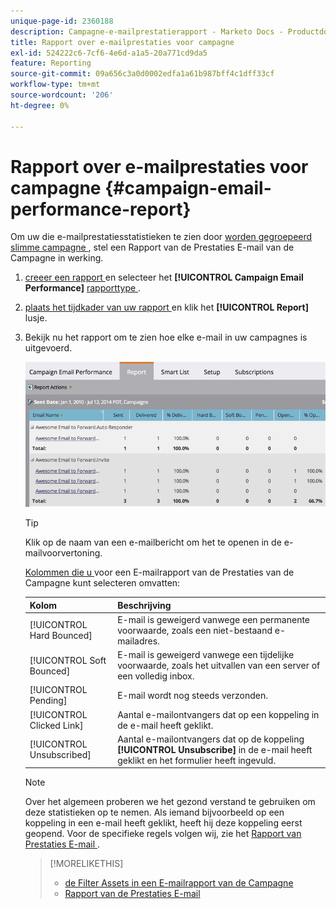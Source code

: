 ```yaml
---
unique-page-id: 2360188
description: Campagne-e-mailprestatierapport - Marketo Docs - Productdocumentatie
title: Rapport over e-mailprestaties voor campagne
exl-id: 524222c6-7cf6-4e6d-a1a5-20a771cd9da5
feature: Reporting
source-git-commit: 09a656c3a0d0002edfa1a61b987bff4c1dff33cf
workflow-type: tm+mt
source-wordcount: '206'
ht-degree: 0%

---
```


# Rapport over e-mailprestaties voor campagne {#campaign-email-performance-report}

Om uw die e-mailprestatiesstatistieken te zien door [ worden gegroepeerd slimme campagne ](/help/marketo/product-docs/core-marketo-concepts/smart-campaigns/creating-a-smart-campaign/understanding-batch-and-trigger-smart-campaigns.md), stel een Rapport van de Prestaties E-mail van de Campagne in werking.

1. [ creeer een rapport ](/help/marketo/product-docs/reporting/basic-reporting/creating-reports/create-a-report-in-a-program.md) en selecteer het **[!UICONTROL Campaign Email Performance]** [ rapporttype ](/help/marketo/product-docs/reporting/basic-reporting/report-types/report-type-overview.md).

1. [ plaats het tijdkader van uw rapport ](/help/marketo/product-docs/reporting/basic-reporting/editing-reports/change-a-report-time-frame.md) en klik het **[!UICONTROL Report]** lusje.

1. Bekijk nu het rapport om te zien hoe elke e-mail in uw campagnes is uitgevoerd.

   ![](assets/image2014-9-16-16-3a19-3a59.png)

   >[!TIP]
   >
   >Klik op de naam van een e-mailbericht om het te openen in de e-mailvoorvertoning.

   [ Kolommen die u ](/help/marketo/product-docs/reporting/basic-reporting/editing-reports/select-report-columns.md) voor een E-mailrapport van de Prestaties van de Campagne kunt selecteren omvatten:

   | Kolom | Beschrijving |
   |---|---|
   | [!UICONTROL Hard Bounced] | E-mail is geweigerd vanwege een permanente voorwaarde, zoals een niet-bestaand e-mailadres. |
   | [!UICONTROL Soft Bounced] | E-mail is geweigerd vanwege een tijdelijke voorwaarde, zoals het uitvallen van een server of een volledig inbox. |
   | [!UICONTROL Pending] | E-mail wordt nog steeds verzonden. |
   | [!UICONTROL Clicked Link] | Aantal e-mailontvangers dat op een koppeling in de e-mail heeft geklikt. |
   | [!UICONTROL Unsubscribed] | Aantal e-mailontvangers dat op de koppeling **[!UICONTROL Unsubscribe]** in de e-mail heeft geklikt en het formulier heeft ingevuld. |

   >[!NOTE]
   >
   >Over het algemeen proberen we het gezond verstand te gebruiken om deze statistieken op te nemen. Als iemand bijvoorbeeld op een koppeling in een e-mail heeft geklikt, heeft hij deze koppeling eerst geopend. Voor de specifieke regels volgen wij, zie het [ Rapport van Prestaties E-mail ](/help/marketo/product-docs/email-marketing/email-programs/email-program-data/email-performance-report.md).

   >[!MORELIKETHIS]
   >
   >* [ de Filter Assets in een E-mailrapport van de Campagne ](/help/marketo/product-docs/reporting/basic-reporting/report-activity/filter-assets-in-a-campaign-email-reports.md)
   >* [ Rapport van de Prestaties E-mail ](/help/marketo/product-docs/email-marketing/email-programs/email-program-data/email-performance-report.md)
